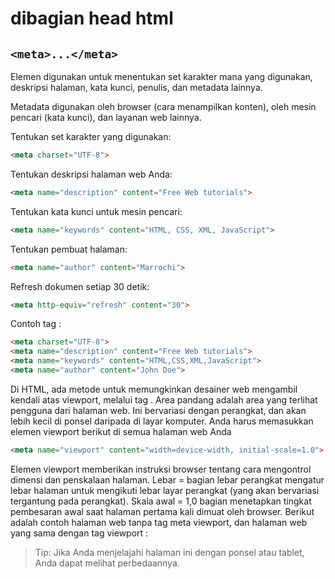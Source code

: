 # dibagian head html
## `<meta>...</meta>`
Elemen <meta> digunakan untuk menentukan set karakter mana yang digunakan, deskripsi halaman, kata kunci, penulis, dan metadata lainnya.

Metadata digunakan oleh browser (cara menampilkan konten), oleh mesin pencari (kata kunci), dan layanan web lainnya.

Tentukan set karakter yang digunakan:

```html
<meta charset="UTF-8">
```
Tentukan deskripsi halaman web Anda:
```html
<meta name="description" content="Free Web tutorials">
```
Tentukan kata kunci untuk mesin pencari:
```html
<meta name="keywords" content="HTML, CSS, XML, JavaScript">
```
Tentukan pembuat halaman:
```html
<meta name="author" content="Marrochi">
```

Refresh dokumen setiap 30 detik:
```html
<meta http-equiv="refresh" content="30">
```


Contoh tag <meta>:
```html
<meta charset="UTF-8">
<meta name="description" content="Free Web tutorials">
<meta name="keywords" content="HTML,CSS,XML,JavaScript">
<meta name="author" content="John Doe">
```


Di HTML, ada metode untuk memungkinkan desainer web mengambil kendali atas viewport, melalui tag <meta>.
Area pandang adalah area yang terlihat pengguna dari halaman web. Ini bervariasi dengan perangkat, dan akan lebih kecil di ponsel daripada di layar komputer.
Anda harus memasukkan elemen viewport <meta> berikut di semua halaman web Anda
```html
<meta name="viewport" content="width=device-width, initial-scale=1.0">
```

Elemen viewport <meta> memberikan instruksi browser tentang cara mengontrol dimensi dan penskalaan halaman.
Lebar = bagian lebar perangkat mengatur lebar halaman untuk mengikuti lebar layar perangkat (yang akan bervariasi tergantung pada perangkat).
Skala awal = 1,0 bagian menetapkan tingkat pembesaran awal saat halaman pertama kali dimuat oleh browser.
Berikut adalah contoh halaman web tanpa tag meta viewport, dan halaman web yang sama dengan tag viewport <meta>:


> Tip: Jika Anda menjelajahi halaman ini dengan ponsel atau tablet, Anda dapat  melihat perbedaannya.

